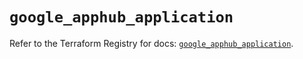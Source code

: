 # `google_apphub_application`

Refer to the Terraform Registry for docs: [`google_apphub_application`](https://registry.terraform.io/providers/hashicorp/google/6.22.0/docs/resources/apphub_application).
